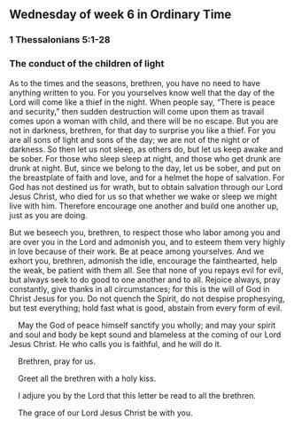 ## Wednesday of week 6 in Ordinary Time

### 1 Thessalonians 5:1-28

### The conduct of the children of light

As to the times and the seasons, brethren, you have no need to have anything written to you. For you yourselves know well that the day of the Lord will come like a thief in the night. When people say, “There is peace and security,” then sudden destruction will come upon them as travail comes upon a woman with child, and there will be no escape. But you are not in darkness, brethren, for that day to surprise you like a thief. For you are all sons of light and sons of the day; we are not of the night or of darkness. So then let us not sleep, as others do, but let us keep awake and be sober. For those who sleep sleep at night, and those who get drunk are drunk at night. But, since we belong to the day, let us be sober, and put on the breastplate of faith and love, and for a helmet the hope of salvation. For God has not destined us for wrath, but to obtain salvation through our Lord Jesus Christ, who died for us so that whether we wake or sleep we might live with him. Therefore encourage one another and build one another up, just as you are doing.

But we beseech you, brethren, to respect those who labor among you and are over you in the Lord and admonish you, and to esteem them very highly in love because of their work. Be at peace among yourselves. And we exhort you, brethren, admonish the idle, encourage the fainthearted, help the weak, be patient with them all. See that none of you repays evil for evil, but always seek to do good to one another and to all. Rejoice always, pray constantly, give thanks in all circumstances; for this is the will of God in Christ Jesus for you. Do not quench the Spirit, do not despise prophesying, but test everything; hold fast what is good, abstain from every form of evil.

    May the God of peace himself sanctify you wholly; and may your spirit and soul and body be kept sound and blameless at the coming of our Lord Jesus Christ. He who calls you is faithful, and he will do it.

    Brethren, pray for us.

    Greet all the brethren with a holy kiss.

    I adjure you by the Lord that this letter be read to all the brethren.

    The grace of our Lord Jesus Christ be with you.